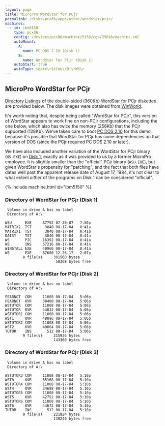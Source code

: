```yaml
---
layout: page
title: MicroPro WordStar for PCjr
permalink: /disks/pcx86/apps/other/wordstar/pcjr/
machines:
  - id: ibm5150
    type: pcx86
    config: /devices/pcx86/machine/5150/cga/256kb/machine.xml
    autoMount:
      A:
        name: PC DOS 2.10 (Disk 1)
      B:
        name: WordStar for PCjr (Disk 1)
    autoStart: true
    autoType: $date\r$time\rB:\rWS\r
---
```


MicroPro WordStar for PCjr
--------------------------

[Directory Listings](#directory-of-wordstar-for-pcjr-disk-1) of the double-sided (360Kb) WordStar for PCjr diskettes
are provided below.  The disk images were obtained from [WinWorld](https://winworldpc.com/product/wordstar/for-pcjr).

It's worth noting that, despite being called "WordStar for PCjr", this version of WordStar appears to work fine on non-PCjr
configurations, including the one below, which also has twice the memory (256Kb) that the PCjr supported (128Kb).  We've
taken care to boot [PC DOS 2.10](/disks/pcx86/dos/ibm/2.10/) for this demo, because it's possible that WordStar for PCjr has
some dependencies on that version of DOS (since the PCjr required PC DOS 2.10 or later).

We have also included another variation of the WordStar for PCjr binary (`WS.EXE`) on
[Disk 1](#directory-of-wordstar-for-pcjr-disk-1), exactly as it was provided to us by a former MicroPro employee.  It
is slightly smaller than the "official" PCjr binary (`WSU.EXE`), but given WordStar's propensity for "patching", and the
fact that both files have dates well past the apparent release date of August 17, 1984, it's not clear to what extent
*either* of the programs on Disk 1 can be considered "official".

{% include machine.html id="ibm5150" %}

### Directory of WordStar for PCjr (Disk 1)

	 Volume in drive A has no label
	 Directory of A:\

	WSU      EXE     87792 07-30-87   7:50p
	MATRIX2  TST      3840 08-17-84   8:41a
	MATRIX1  TST      3840 08-17-84   8:41a
	DAISY    TST      3840 08-17-84   8:41a
	WS       PIC     16392 08-17-84   8:41a
	WS       INS     57216 08-17-84   8:41a
	WINSTALL EXE     40960 08-17-84   8:41a
	WS       EXE     87680 12-26-17   2:07p
	        8 file(s)     301560 bytes
	                       58368 bytes free

### Directory of WordStar for PCjr (Disk 2)

	 Volume in drive A has no label
	 Directory of A:\

	FEARNOT  COM     11008 08-17-84   5:06p
	FEARNOT  OVR     38400 08-17-84   5:06p
	WSTUTOR  COM     11008 08-17-84   5:06p
	WSTUTOR  OVR     44032 08-17-84   5:06p
	WSTUTOR1 COM     11008 08-17-84   5:06p
	WST1     OVR     48896 08-17-84   5:06p
	WSTUTOR2 COM     11008 08-17-84   5:06p
	WST2     OVR     40064 08-17-84   5:06p
	TUTOR    INS       512 08-17-84   5:06p
	        9 file(s)     215936 bytes
	                      143360 bytes free

### Directory of WordStar for PCjr (Disk 3)

	 Volume in drive A has no label
	 Directory of A:\

	WSTUTOR3 COM     11008 08-17-84   5:10p
	WST3     OVR     55168 08-17-84   5:10p
	WSTUTOR4 COM     11008 08-17-84   5:10p
	WST4     OVR     34688 08-17-84   5:10p
	WSTUTOR5 COM     11008 08-17-84   5:10p
	WST5     OVR     42752 08-17-84   5:10p
	WSTUTOR6 COM     11008 08-17-84   5:10p
	WST6     OVR     44672 08-17-84   5:10p
	TUTOR    INS       512 08-17-84   5:10p
	        9 file(s)     221824 bytes
	                      138240 bytes free
